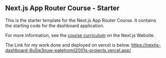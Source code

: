 ## Next.js App Router Course - Starter

This is the starter template for the Next.js App Router Course. It contains the starting code for the dashboard application.

For more information, see the [course curriculum](https://nextjs.org/learn) on the Next.js Website.



The Link for my work done and deployed on vercel is below.
https://nextjs-dashboard-8u5le3nuw-patelromil2001s-projects.vercel.app/
